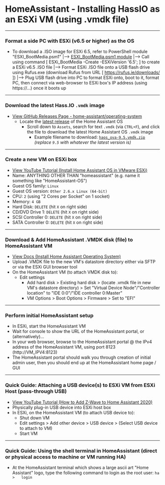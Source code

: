 <!-- ------------------------------------------------------------ -->

# HomeAssistant - Installing HassIO as an ESXi VM (using .vmdk file)


<!-- ------------------------------------------------------------ -->

***
### Format a side PC with ESXi (v6.5 or higher) as the OS
  - To download a .ISO image for ESXi 6.5, refer to PowerShell module "ESXI_BootMedia.psm1"
        |--> [ESXI_BootMedia.psm1 module](https://github.com/mcavallo-git/Coding/blob/main/powershell/_WindowsPowerShell/Modules/ESXi_BootMedia/ESXi_BootMedia.psm1)
        |--> Call using command [ ESXi_BootMedia -Create -ESXiVersion '6.5'; ] to create a ESXi v6.5 .ISO file
        |--> Format ESXi .ISO file onto a USB flash drive using Rufus.exe (download Rufus from URL [ https://rufus.ie/downloads/ ])
        |--> Plug USB flash drive into PC to format ESXi onto, boot to it, format PC, then connect via web-browser to ESXi box's IP address (using https://...) once it boots up


<!-- ------------------------------------------------------------ -->

***
### Download the latest Hass.IO `.vmdk` image
  - [View GitHub Releases Page - home-assistant/operating-system](https://github.com/home-assistant/operating-system/releases/)
    - Locate the [latest release](https://github.com/home-assistant/operating-system/releases/latest) of the Home Assistant OS
      - Scroll down to `Assets`, search for text `.vmdk` (via `CTRL+F`), and click the file to download the latest Home Assistant OS `.vmdk` image
        - Example filename to download:  [`haos_ova-9.5.vmdk.zip`](https://github.com/home-assistant/operating-system/releases/download/9.5/haos_ova-9.5.vmdk.zip)   *(replace `9.5` with whatever the latest version is)*

<!-- ------------------------------------------------------------ -->

***
### Create a new VM on ESXi box
  - [View YouTube Tutorial (Install Home Assistant OS in VMware ESXi)](https://www.youtube.com/watch?v=IxrF87VBTCg)
  - Name:  ANYTHING OTHER THAN "homeassistant" (e.g. name it something like "HomeAssistant-OS")
  - Guest OS family: `Linux`
  - Guest OS version: `Other 2.6.x Linux (64-bit)`
  - CPU: `2` (using "2 Cores per Socket" on 1 socket)
  - Memory: `4 GB`
  - Hard Disk:  `DELETE`  (hit `X` on right side)
  - CD/DVD Drive 1:    `DELETE`  (hit `X` on right side)
  - SCSI Controller 0: `DELETE`  (hit `X` on right side)
  - SATA Controller 0: `DELETE`  (hit `X` on right side)


<!-- ------------------------------------------------------------ -->

***
### Download & Add HomeAssistant .VMDK disk (file) to HomeAssistant VM
  - [View Docs (Install Home Assistant Operating System)](https://www.home-assistant.io/installation/linux)
  - Upload .VMDK file to the new VM's datastore directory either via SFTP or via the ESXi GUI browser tool
  - On the HomeAssistant VM (to attach VMDK disk to):
    - Edit settings
      - Add hard disk > Existing hard disk > (locate .vmdk file in new VM's datastore directory) > Set "Virtual Device Node"/"Controller location" to "IDE 0:0"/"IDE controller 0:Master"
      - VM Options > Boot Options > Firmware > Set to "EFI"


<!-- ------------------------------------------------------------ -->

***
### Perform initial HomeAssistant setup
  - In ESXi, start the HomeAssistant VM
  - Wait for console to show the URL of the HomeAssistant portal, or (alternatively)...
  - In your web browser, browse to the HomeAssistant portal @ the IPv4 address of the HomeAssistant VM, using port 8123 (http://VM_IPV4:8123)
  - The HomeAssistant portal should walk you through creation of initial admin user, then you should end up at the HomeAssistant home page / GUI


<!-- ------------------------------------------------------------ -->

***
### Quick Guide: Attaching a USB device(s) to ESXi VM from ESXi Host (pass-through USB)
  - [View YouTube Tutorial (How to Add Z-Wave to Home Assistant 2020)](https://www.youtube.com/watch?v=W0HD5mTqocA)
  - Physically plug-in USB device into ESXi host box
  - In ESXi, on the HomeAssistant VM (to attach USB device to):
    - Shut down VM
    - Edit settings > Add other device > USB device > (Select USB device to attach to VM)
    - Start VM


<!-- ------------------------------------------------------------ -->

***
### Quick Guide: Using the shell terminal in HomeAssistant (direct or physical access to machine or VM running HA)
  - At the HomeAssistant terminal which shows a large ascii art "Home Assistant" logo, type the following command to login as the root user:
    `ha >   login`


<!-- ---------------------------------------------------------
#
# Citation(s)
#
#   docs.vmware.com  |  "Add USB Devices from an ESXi Host to a Virtual Machine"  |  https://docs.vmware.com/en/VMware-vSphere/6.5/com.vmware.vsphere.vm_admin.doc/GUID-68A08879-1744-4FF9-A856-D66C4AAB68AB.html
#
#   www.awesome-ha.com  |  "Awesome Home Assistant"  |  https://www.awesome-ha.com/
#
#   www.home-assistant.io  |  "Linux - Home Assistant"  |  https://www.home-assistant.io/installation/linux
#
#   www.youtube.com  |  "Install Home Assistant OS in VMware ESXi | Don't Miss These CRITICAL STEPS! - YouTube"  |  https://www.youtube.com/watch?v=IxrF87VBTCg
#
---------------------------------------------------------- -->